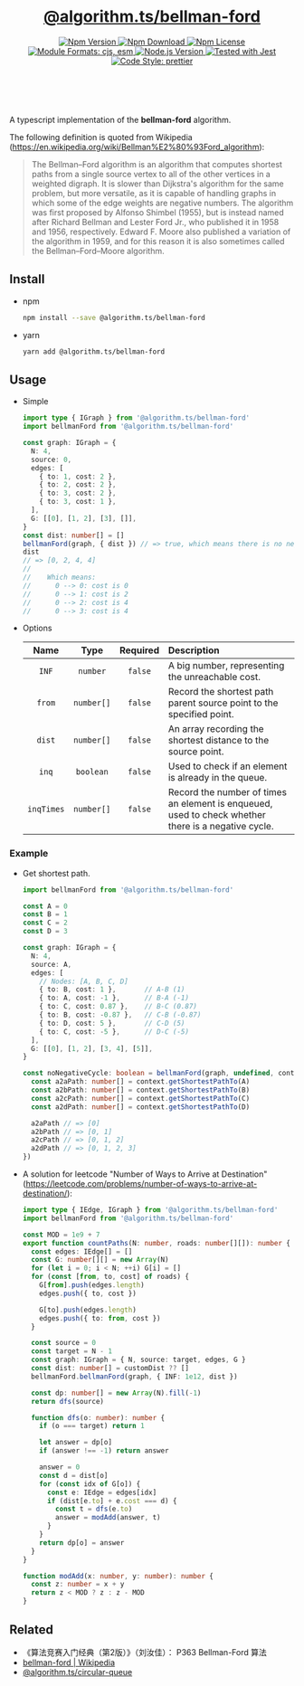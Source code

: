 <header>
  <h1 align="center">
    <a href="https://github.com/guanghechen/algorithm.ts/tree/release-2.x.x/packages/bellman-ford#readme">@algorithm.ts/bellman-ford</a>
  </h1>
  <div align="center">
    <a href="https://www.npmjs.com/package/@algorithm.ts/bellman-ford">
      <img
        alt="Npm Version"
        src="https://img.shields.io/npm/v/@algorithm.ts/bellman-ford.svg"
      />
    </a>
    <a href="https://www.npmjs.com/package/@algorithm.ts/bellman-ford">
      <img
        alt="Npm Download"
        src="https://img.shields.io/npm/dm/@algorithm.ts/bellman-ford.svg"
      />
    </a>
    <a href="https://www.npmjs.com/package/@algorithm.ts/bellman-ford">
      <img
        alt="Npm License"
        src="https://img.shields.io/npm/l/@algorithm.ts/bellman-ford.svg"
      />
    </a>
    <a href="#install">
      <img
        alt="Module Formats: cjs, esm"
        src="https://img.shields.io/badge/module_formats-cjs%2C%20esm-green.svg"
      />
    </a>
    <a href="https://github.com/nodejs/node">
      <img
        alt="Node.js Version"
        src="https://img.shields.io/node/v/@algorithm.ts/bellman-ford"
      />
    </a>
    <a href="https://github.com/facebook/jest">
      <img
        alt="Tested with Jest"
        src="https://img.shields.io/badge/tested_with-jest-9c465e.svg"
      />
    </a>
    <a href="https://github.com/prettier/prettier">
      <img
        alt="Code Style: prettier"
        src="https://img.shields.io/badge/code_style-prettier-ff69b4.svg?style=flat-square"
      />
    </a>
  </div>
</header>
<br/>


A typescript implementation of the **bellman-ford** algorithm.

The following definition is quoted from Wikipedia (https://en.wikipedia.org/wiki/Bellman%E2%80%93Ford_algorithm):

> The Bellman–Ford algorithm is an algorithm that computes shortest paths from a single source
> vertex to all of the other vertices in a weighted digraph. It is slower than Dijkstra's algorithm
> for the same problem, but more versatile, as it is capable of handling graphs in which some of
> the edge weights are negative numbers. The algorithm was first proposed by Alfonso Shimbel (1955),
> but is instead named after Richard Bellman and Lester Ford Jr., who published it in 1958 and 1956,
> respectively. Edward F. Moore also published a variation of the algorithm in 1959, and for this
> reason it is also sometimes called the Bellman–Ford–Moore algorithm.


## Install

* npm

  ```bash
  npm install --save @algorithm.ts/bellman-ford
  ```

* yarn

  ```bash
  yarn add @algorithm.ts/bellman-ford
  ```

## Usage

* Simple

  ```typescript
  import type { IGraph } from '@algorithm.ts/bellman-ford'
  import bellmanFord from '@algorithm.ts/bellman-ford'

  const graph: IGraph = {
    N: 4,
    source: 0,
    edges: [
      { to: 1, cost: 2 },
      { to: 2, cost: 2 },
      { to: 3, cost: 2 },
      { to: 3, cost: 1 },
    ],
    G: [[0], [1, 2], [3], []],
  }
  const dist: number[] = []
  bellmanFord(graph, { dist }) // => true, which means there is no negative-cycle.
  dist
  // => [0, 2, 4, 4]
  // 
  //    Which means:
  //      0 --> 0: cost is 0
  //      0 --> 1: cost is 2
  //      0 --> 2: cost is 4
  //      0 --> 3: cost is 4
  ```

* Options

  Name        | Type        | Required  | Description
  :----------:|:-----------:|:---------:|:----------------
  `INF`       | `number`    | `false`   | A big number, representing the unreachable cost.
  `from`      | `number[]`  | `false`   | Record the shortest path parent source point to the specified point.
  `dist`      | `number[]`  | `false`   | An array recording the shortest distance to the source point.
  `inq`       | `boolean`   | `false`   | Used to check if an element is already in the queue.
  `inqTimes`  | `number[]`  | `false`   | Record the number of times an element is enqueued, used to check whether there is a negative cycle.


### Example

* Get shortest path.

  ```typescript
  import bellmanFord from '@algorithm.ts/bellman-ford'

  const A = 0
  const B = 1
  const C = 2
  const D = 3

  const graph: IGraph = {
    N: 4,
    source: A,
    edges: [
      // Nodes: [A, B, C, D]
      { to: B, cost: 1 },       // A-B (1)
      { to: A, cost: -1 },      // B-A (-1)
      { to: C, cost: 0.87 },    // B-C (0.87)
      { to: B, cost: -0.87 },   // C-B (-0.87)
      { to: D, cost: 5 },       // C-D (5)
      { to: C, cost: -5 },      // D-C (-5)
    ],
    G: [[0], [1, 2], [3, 4], [5]],
  }

  const noNegativeCycle: boolean = bellmanFord(graph, undefined, context => {
    const a2aPath: number[] = context.getShortestPathTo(A)
    const a2bPath: number[] = context.getShortestPathTo(B)
    const a2cPath: number[] = context.getShortestPathTo(C)
    const a2dPath: number[] = context.getShortestPathTo(D)

    a2aPath // => [0]
    a2bPath // => [0, 1]
    a2cPath // => [0, 1, 2]
    a2dPath // => [0, 1, 2, 3]
  })
  ```

* A solution for leetcode "Number of Ways to Arrive at Destination"
  (https://leetcode.com/problems/number-of-ways-to-arrive-at-destination/):

  ```typescript
  import type { IEdge, IGraph } from '@algorithm.ts/bellman-ford'
  import bellmanFord from '@algorithm.ts/bellman-ford'

  const MOD = 1e9 + 7
  export function countPaths(N: number, roads: number[][]): number {
    const edges: IEdge[] = []
    const G: number[][] = new Array(N)
    for (let i = 0; i < N; ++i) G[i] = []
    for (const [from, to, cost] of roads) {
      G[from].push(edges.length)
      edges.push({ to, cost })

      G[to].push(edges.length)
      edges.push({ to: from, cost })
    }

    const source = 0
    const target = N - 1
    const graph: IGraph = { N, source: target, edges, G }
    const dist: number[] = customDist ?? []
    bellmanFord.bellmanFord(graph, { INF: 1e12, dist })

    const dp: number[] = new Array(N).fill(-1)
    return dfs(source)

    function dfs(o: number): number {
      if (o === target) return 1

      let answer = dp[o]
      if (answer !== -1) return answer

      answer = 0
      const d = dist[o]
      for (const idx of G[o]) {
        const e: IEdge = edges[idx]
        if (dist[e.to] + e.cost === d) {
          const t = dfs(e.to)
          answer = modAdd(answer, t)
        }
      }
      return dp[o] = answer
    }
  }

  function modAdd(x: number, y: number): number {
    const z: number = x + y
    return z < MOD ? z : z - MOD
  }
  ```


## Related

* 《算法竞赛入门经典（第2版）》（刘汝佳）： P363 Bellman-Ford 算法
* [bellman-ford | Wikipedia][wikipedia-bellman-ford]
* [@algorithm.ts/circular-queue][]


[homepage]: https://github.com/guanghechen/algorithm.ts/tree/release-2.x.x/packages/bellman-ford#readme
[wikipedia-bellman-ford]: https://en.wikipedia.org/wiki/Bellman%E2%80%93Ford_algorithm
[@algorithm.ts/circular-queue]: https://github.com/guanghechen/algorithm.ts/tree/release-2.x.x/packages/circular-queue